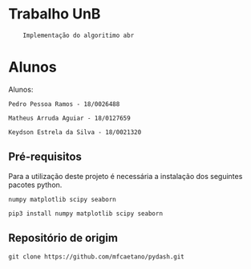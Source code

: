 # Trabalho UnB
```
    Implementação do algoritimo abr
```
# Alunos
Alunos:

    Pedro Pessoa Ramos - 18/0026488
    
    Matheus Arruda Aguiar - 18/0127659
    
    Keydson Estrela da Silva - 18/0021320

## Pré-requisitos

Para a utilização deste projeto é necessária a instalação dos seguintes pacotes python.

```
numpy matplotlib scipy seaborn
```

```
pip3 install numpy matplotlib scipy seaborn
```
## Repositório de origim

```
git clone https://github.com/mfcaetano/pydash.git
```
